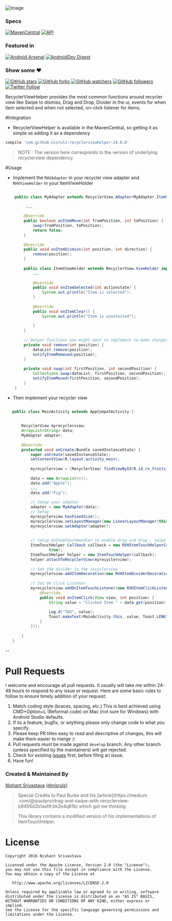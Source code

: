 ![Image](https://github.com/nisrulz/recyclerviewhelper/blob/master/img/github_banner.png)


### Specs
[![MavenCentral](https://maven-badges.herokuapp.com/maven-central/com.github.nisrulz/recyclerviewhelper/badge.svg)](https://maven-badges.herokuapp.com/maven-central/com.github.nisrulz/recyclerviewhelper) [![API](https://img.shields.io/badge/API-9%2B-orange.svg?style=flat)](https://android-arsenal.com/api?level=9)

### Featured in
[![Android Arsenal](https://img.shields.io/badge/Android%20Arsenal-RecyclerViewHelper-green.svg?style=true)](https://android-arsenal.com/details/1/3572) [![AndroidDev Digest](https://img.shields.io/badge/AndroidDev%20Digest-Issue%20%3A%2023%20July%2C%2016-blue.svg)](http://us2.campaign-archive1.com/?u=869610fc59cf83e08b6e0635a&id=b123cc7fb0&e=abe3a482d3)

### Show some :heart:
[![GitHub stars](https://img.shields.io/github/stars/nisrulz/recyclerviewhelper.svg?style=social&label=Star)](https://github.com/nisrulz/recyclerviewhelper) [![GitHub forks](https://img.shields.io/github/forks/nisrulz/recyclerviewhelper.svg?style=social&label=Fork)](https://github.com/nisrulz/recyclerviewhelper/fork) [![GitHub watchers](https://img.shields.io/github/watchers/nisrulz/recyclerviewhelper.svg?style=social&label=Watch)](https://github.com/nisrulz/recyclerviewhelper) [![GitHub followers](https://img.shields.io/github/followers/nisrulz.svg?style=social&label=Follow)](https://github.com/nisrulz/recyclerviewhelper)  
[![Twitter Follow](https://img.shields.io/twitter/follow/nisrulz.svg?style=social)](https://twitter.com/nisrulz) 

RecyclerViewHelper provides the most common functions around recycler view like Swipe
 to dismiss, Drag and Drop, Divider in the ui, events for when item selected and when not 
 selected, on-click listener for items.

#Integration
- RecyclerViewHelper is available in the MavenCentral, so getting it as simple as adding it as a dependency
```gradle
compile 'com.github.nisrulz:recyclerviewhelper:24.0.0'
```
> NOTE : The version here corresponds to the version of underlying recyclerview dependency. 

#Usage
+ Implement the `RHVAdapter` in your recycler view adapter and `RHVViewHolder` in your ItemViewHolder 
```java

    public class MyAdapter extends RecyclerView.Adapter<MyAdapter.ItemViewHolder> implements RVHAdapter {
    
         ...
    
        @Override
        public boolean onItemMove(int fromPosition, int toPosition) {
            swap(fromPosition, toPosition);
            return false;
        }
    
        @Override
        public void onItemDismiss(int position, int direction) {
            remove(position);
        }
    
        public class ItemViewHolder extends RecyclerView.ViewHolder implements RVHViewHolder {
            ...
               
            @Override
            public void onItemSelected(int actionstate) {
                System.out.println("Item is selected");
            }
    
            @Override
            public void onItemClear() {
                System.out.println("Item is unselected");
    
            }
        }
    
        // Helper functions you might want to implement to make changes in the list as an event is fired
        private void remove(int position) {
            dataList.remove(position);
            notifyItemRemoved(position);
        }
    
        private void swap(int firstPosition, int secondPosition) {
            Collections.swap(dataList, firstPosition, secondPosition);
            notifyItemMoved(firstPosition, secondPosition);
        }
    }

```

+ Then implement your recycler view
```java

   public class MainActivity extends AppCompatActivity {
   
   
       RecyclerView myrecyclerview;
       ArrayList<String> data;
       MyAdapter adapter;
   
       @Override
       protected void onCreate(Bundle savedInstanceState) {
           super.onCreate(savedInstanceState);
           setContentView(R.layout.activity_main);
   
           myrecyclerview = (RecyclerView) findViewById(R.id.rv_fruits);
   
           data = new ArrayList<>();
           data.add("Apple");
           ...
           data.add("Fig");
   
           // Setup your adapter
           adapter = new MyAdapter(data);
           // Setup 
           myrecyclerview.hasFixedSize();
           myrecyclerview.setLayoutManager(new LinearLayoutManager(this));
           myrecyclerview.setAdapter(adapter);
   
   
           // Setup onItemTouchHandler to enable drag and drop , swipe left or right
           ItemTouchHelper.Callback callback = new RVHItemTouchHelperCallback(adapter, true, true,
                   true);
           ItemTouchHelper helper = new ItemTouchHelper(callback);
           helper.attachToRecyclerView(myrecyclerview);
   
           // Set the divider in the recyclerview
           myrecyclerview.addItemDecoration(new RVHItemDividerDecoration(this, LinearLayoutManager.VERTICAL));
   
           // Set On Click Listener
           myrecyclerview.addOnItemTouchListener(new RVHItemClickListener(this, new RVHItemClickListener.OnItemClickListener() {
               @Override
               public void onItemClick(View view, int position) {
                   String value = "Clicked Item " + data.get(position) + " at " + position;
   
                   Log.d("TAG", value);
                   Toast.makeText(MainActivity.this, value, Toast.LENGTH_SHORT).show();
               }
           }));
   
       }
   }


```

--

# Pull Requests
I welcome and encourage all pull requests. It usually will take me within 24-48 hours to respond to any issue or request. Here are some basic rules to follow to ensure timely addition of your request:
  1. Match coding style (braces, spacing, etc.) This is best achieved using CMD+Option+L (Reformat code) on Mac (not sure for Windows) with Android Studio defaults.
  2. If its a feature, bugfix, or anything please only change code to what you specify.
  3. Please keep PR titles easy to read and descriptive of changes, this will make them easier to merge :)
  4. Pull requests _must_ be made against `develop` branch. Any other branch (unless specified by the maintainers) will get rejected.
  5. Check for existing [issues](https://github.com/nisrulz/qreader/issues) first, before filing an issue.  
  6. Have fun!

### Created & Maintained By
[Nishant Srivastava](https://github.com/nisrulz) ([@nisrulz](https://www.twitter.com/nisrulz))

>Special Credits to Paul Burke and his [article](https://medium
.com/@ipaulpro/drag-and-swipe-with-recyclerview-b9456d2b1aaf#.bk2e4q81b) which got me thinking 
>
>This library contains a modified version of his implementations of ItemTouchHelper.


License
=======

    Copyright 2016 Nishant Srivastava

    Licensed under the Apache License, Version 2.0 (the "License");
    you may not use this file except in compliance with the License.
    You may obtain a copy of the License at

       http://www.apache.org/licenses/LICENSE-2.0

    Unless required by applicable law or agreed to in writing, software
    distributed under the License is distributed on an "AS IS" BASIS,
    WITHOUT WARRANTIES OR CONDITIONS OF ANY KIND, either express or implied.
    See the License for the specific language governing permissions and
    limitations under the License.
